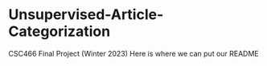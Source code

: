 # Unsupervised-Article-Categorization
CSC466 Final Project (Winter 2023)
Here is where we can put our README
